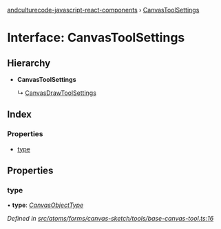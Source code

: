 [andculturecode-javascript-react-components](../README.md) › [CanvasToolSettings](canvastoolsettings.md)

# Interface: CanvasToolSettings

## Hierarchy

* **CanvasToolSettings**

  ↳ [CanvasDrawToolSettings](canvasdrawtoolsettings.md)

## Index

### Properties

* [type](canvastoolsettings.md#type)

## Properties

###  type

• **type**: *[CanvasObjectType](../enums/canvasobjecttype.md)*

*Defined in [src/atoms/forms/canvas-sketch/tools/base-canvas-tool.ts:16](https://github.com/AndcultureCode/AndcultureCode.JavaScript.React.Components/blob/29c8649/src/atoms/forms/canvas-sketch/tools/base-canvas-tool.ts#L16)*
